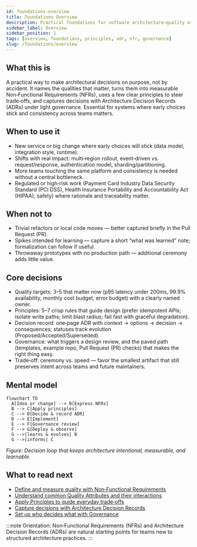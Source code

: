 ```yaml
---
id: foundations-overview
title: Foundations Overview
description: Practical foundations for software architecture—quality attributes, principles, ADRs, NFRs, and governance—so you can make deliberate, well-documented decisions.
sidebar_label: Overview
sidebar_position: 1
tags: [overview, foundations, principles, adr, nfr, governance]
slug: /foundations/overview
---
```


## What this is

A practical way to make architectural decisions on purpose, not by accident. It names the qualities that matter, turns them into measurable Non‑Functional Requirements (NFRs), uses a few clear principles to steer trade‑offs, and captures decisions with Architecture Decision Records (ADRs) under light governance. Essential for systems where early choices stick and consistency across teams matters.

## When to use it

- New service or big change where early choices will stick (data model, integration style, runtime).
- Shifts with real impact: multi‑region rollout, event‑driven vs. request/response, authentication model, sharding/partitioning.
- More teams touching the same platform and consistency is needed without a central bottleneck.
- Regulated or high‑risk work (Payment Card Industry Data Security Standard (PCI DSS), Health Insurance Portability and Accountability Act (HIPAA), safety) where rationale and traceability matter.

## When not to

- Trivial refactors or local code moves — better captured briefly in the Pull Request (PR).
- Spikes intended for learning — capture a short “what was learned” note; formalization can follow if useful.
- Throwaway prototypes with no production path — additional ceremony adds little value.

## Core decisions

- Quality targets: 3–5 that matter now (p95 latency under 200ms, 99.9% availability, monthly cost budget, error budget) with a clearly named owner.
- Principles: 5–7 crisp rules that guide design (prefer idempotent APIs; isolate write paths; limit blast radius; fail fast with graceful degradation).
- Decision record: one‑page ADR with context → options → decision → consequences; statuses track evolution (Proposed/Accepted/Superseded).
- Governance: what triggers a design review, and the paved path (templates, example repo, Pull Request (PR) checks) that makes the right thing easy.
- Trade‑off: ceremony vs. speed — favor the smallest artifact that still preserves intent across teams and future maintainers.

## Mental model

```mermaid
flowchart TD
  A[Idea or change] --> B[Express NFRs]
  B --> C[Apply principles]
  C --> D[Decide & record ADR]
  D --> E[Implement]
  E --> F[Governance review]
  F --> G[Deploy & observe]
  G -->|learns & evolves| B
  G -->|informs| C
```

_Figure: Decision loop that keeps architecture intentional, measurable, and learnable._

## What to read next

- [Define and measure quality with Non‑Functional Requirements](/docs/foundations/nfrs)
- [Understand common Quality Attributes and their interactions](/docs/foundations/quality-attributes)
- [Apply Principles to guide everyday trade‑offs](/docs/foundations/principles)
- [Capture decisions with Architecture Decision Records](/docs/foundations/adrs)
- [Set up who decides what with Governance](/docs/foundations/governance)

:::note
Orientation: Non‑Functional Requirements (NFRs) and Architecture Decision Records (ADRs) are natural starting points for teams new to structured architecture practices.
:::
